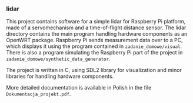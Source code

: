 ### lidar

This project contains software for a simple lidar for Raspberry Pi platform, made of a servomechanism and a
time-of-flight distance sensor.
The lidar directory contains the main program handling hardware components as an OpenWRT package.
Raspberry Pi sends measurement data over to a PC, which
displays it using the program contained in `zadanie_domowe/visual`.
There is also a program simulating the Raspberry Pi part of the project in `zadanie_domowe/synthetic_data_generator`.

The project is written in C, using SDL2 library for visualization and minor libraries for handling
hardware components.

More detailed documentation is available in Polish in the file
`Dokumentacja_projekt.pdf`.
